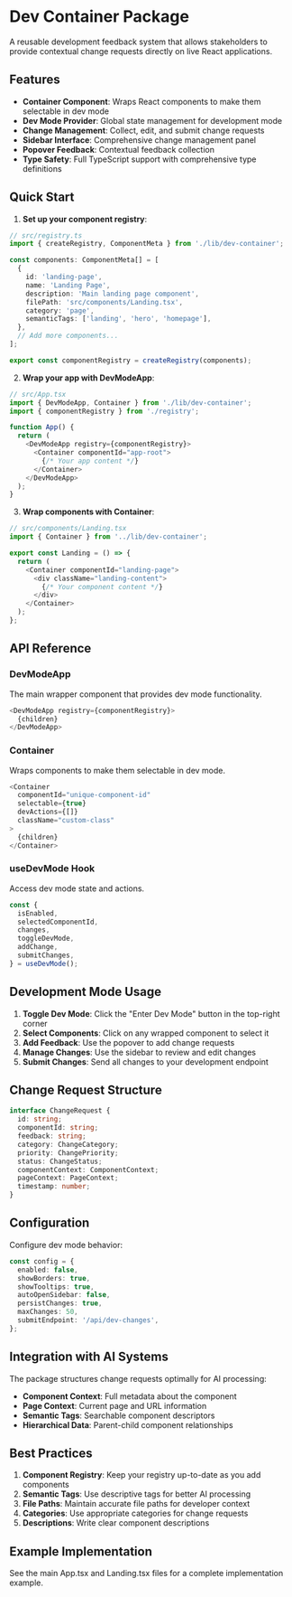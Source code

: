 # Dev Container Package

A reusable development feedback system that allows stakeholders to provide contextual change requests directly on live React applications.

## Features

- **Container Component**: Wraps React components to make them selectable in dev mode
- **Dev Mode Provider**: Global state management for development mode
- **Change Management**: Collect, edit, and submit change requests
- **Sidebar Interface**: Comprehensive change management panel
- **Popover Feedback**: Contextual feedback collection
- **Type Safety**: Full TypeScript support with comprehensive type definitions

## Quick Start

1. **Set up your component registry**:

```typescript
// src/registry.ts
import { createRegistry, ComponentMeta } from './lib/dev-container';

const components: ComponentMeta[] = [
  {
    id: 'landing-page',
    name: 'Landing Page',
    description: 'Main landing page component',
    filePath: 'src/components/Landing.tsx',
    category: 'page',
    semanticTags: ['landing', 'hero', 'homepage'],
  },
  // Add more components...
];

export const componentRegistry = createRegistry(components);
```

2. **Wrap your app with DevModeApp**:

```typescript
// src/App.tsx
import { DevModeApp, Container } from './lib/dev-container';
import { componentRegistry } from './registry';

function App() {
  return (
    <DevModeApp registry={componentRegistry}>
      <Container componentId="app-root">
        {/* Your app content */}
      </Container>
    </DevModeApp>
  );
}
```

3. **Wrap components with Container**:

```typescript
// src/components/Landing.tsx
import { Container } from '../lib/dev-container';

export const Landing = () => {
  return (
    <Container componentId="landing-page">
      <div className="landing-content">
        {/* Your component content */}
      </div>
    </Container>
  );
};
```

## API Reference

### DevModeApp

The main wrapper component that provides dev mode functionality.

```typescript
<DevModeApp registry={componentRegistry}>
  {children}
</DevModeApp>
```

### Container

Wraps components to make them selectable in dev mode.

```typescript
<Container 
  componentId="unique-component-id"
  selectable={true}
  devActions={[]}
  className="custom-class"
>
  {children}
</Container>
```

### useDevMode Hook

Access dev mode state and actions.

```typescript
const {
  isEnabled,
  selectedComponentId,
  changes,
  toggleDevMode,
  addChange,
  submitChanges,
} = useDevMode();
```

## Development Mode Usage

1. **Toggle Dev Mode**: Click the "Enter Dev Mode" button in the top-right corner
2. **Select Components**: Click on any wrapped component to select it
3. **Add Feedback**: Use the popover to add change requests
4. **Manage Changes**: Use the sidebar to review and edit changes
5. **Submit Changes**: Send all changes to your development endpoint

## Change Request Structure

```typescript
interface ChangeRequest {
  id: string;
  componentId: string;
  feedback: string;
  category: ChangeCategory;
  priority: ChangePriority;
  status: ChangeStatus;
  componentContext: ComponentContext;
  pageContext: PageContext;
  timestamp: number;
}
```

## Configuration

Configure dev mode behavior:

```typescript
const config = {
  enabled: false,
  showBorders: true,
  showTooltips: true,
  autoOpenSidebar: false,
  persistChanges: true,
  maxChanges: 50,
  submitEndpoint: '/api/dev-changes',
};
```

## Integration with AI Systems

The package structures change requests optimally for AI processing:

- **Component Context**: Full metadata about the component
- **Page Context**: Current page and URL information
- **Semantic Tags**: Searchable component descriptors
- **Hierarchical Data**: Parent-child component relationships

## Best Practices

1. **Component Registry**: Keep your registry up-to-date as you add components
2. **Semantic Tags**: Use descriptive tags for better AI processing
3. **File Paths**: Maintain accurate file paths for developer context
4. **Categories**: Use appropriate categories for change requests
5. **Descriptions**: Write clear component descriptions

## Example Implementation

See the main App.tsx and Landing.tsx files for a complete implementation example.